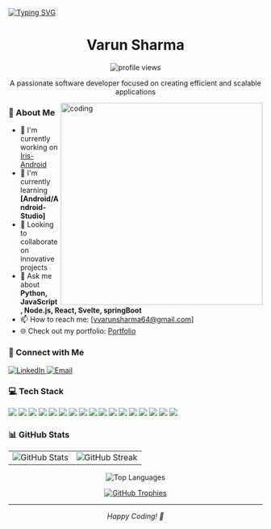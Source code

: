 [![Typing SVG](https://readme-typing-svg.herokuapp.com?multiline=true&width=500&lines=Software+Developer+%7C+Technology+Enthusiast++++++++++)](https://git.io/typing-svg)

<div align="center">
  <h1>Varun Sharma</h1>
  
  <p>
    <img src="https://komarev.com/ghpvc/?username=varunweb6&label=Profile%20views&color=0e75b6&style=flat" alt="profile views"/>
  </p>
</div>

<div align="center">
  <p>A passionate software developer focused on creating efficient and scalable applications</p>
</div>

<img align="right" width="400" src="https://raw.githubusercontent.com/abhisheknaiidu/abhisheknaiidu/master/code.gif" alt="coding"/>

### 🚀 About Me
- 🔭 I'm currently working on [Iris-Android](https://github.com/nerve-sparks/iris_android)  
- 🌱 I'm currently learning **[Android/Android-Studio]**  
- 👯 Looking to collaborate on innovative projects  
- 💬 Ask me about **Python, JavaScript, Node.js, React, Svelte, springBoot**  
- 📫 How to reach me: [vvarunsharma64@gmail.com]  
- 🌐 Check out my portfolio: [Portfolio](https://varunweb6.github.io/my-portfolio/)  

### 🤝 Connect with Me
<p align="left">
  <a href="https://www.linkedin.com/in/varun-sharma-155a17225/">
    <img src="https://img.shields.io/badge/LinkedIn-0A66C2?style=for-the-badge&logo=linkedin&logoColor=white" alt="LinkedIn"/>
  </a>
  <a href="mailto:[vvarunsharma64@gmail.com]">
    <img src="https://img.shields.io/badge/Email-D14836?style=for-the-badge&logo=gmail&logoColor=white" alt="Email"/>
  </a>
</p>

### 💻 Tech Stack
<div>
    <img src="https://img.shields.io/badge/Python-3776AB?style=for-the-badge&logo=python&logoColor=white"/>
    <img src="https://img.shields.io/badge/JavaScript-F7DF1E?style=for-the-badge&logo=javascript&logoColor=black"/>
    <img src="https://img.shields.io/badge/Node.js-339933?style=for-the-badge&logo=nodedotjs&logoColor=white"/>
    <img src="https://img.shields.io/badge/React-61DAFB?style=for-the-badge&logo=react&logoColor=black"/>
    <img src="https://img.shields.io/badge/Docker-2496ED?style=for-the-badge&logo=docker&logoColor=white"/>
    <img src="https://img.shields.io/badge/HTML5-E34F26?style=for-the-badge&logo=html5&logoColor=white"/>
    <img src="https://img.shields.io/badge/CSS3-1572B6?style=for-the-badge&logo=css3&logoColor=white"/>
    <img src="https://img.shields.io/badge/Git-F05032?style=for-the-badge&logo=git&logoColor=white"/>
    <img src="https://img.shields.io/badge/MongoDB-47A248?style=for-the-badge&logo=mongodb&logoColor=white"/>
    <img src="https://img.shields.io/badge/FastAPI-009688?style=for-the-badge&logo=fastapi&logoColor=white"/>
    <img src="https://img.shields.io/badge/SvelteKit-FF3E00?style=for-the-badge&logo=svelte&logoColor=white"/>
    <img src="https://img.shields.io/badge/Android-3DDC84?style=for-the-badge&logo=android&logoColor=white"/>
    <img src="https://img.shields.io/badge/Express.js-000000?style=for-the-badge&logo=express&logoColor=white"/>
    <img src="https://img.shields.io/badge/Firebase-FFCA28?style=for-the-badge&logo=firebase&logoColor=black"/>
    <img src="https://img.shields.io/badge/Tailwind_CSS-38B2AC?style=for-the-badge&logo=tailwind-css&logoColor=white"/>
    <img src="https://img.shields.io/badge/Redux-764ABC?style=for-the-badge&logo=redux&logoColor=white"/>
    <img src="https://img.shields.io/badge/Next.js-000000?style=for-the-badge&logo=nextdotjs&logoColor=white"/>
</div>


### 📊 GitHub Stats

<table>
  <tr>
    <td>
      <img src="https://github-readme-stats.vercel.app/api?username=varunweb6&theme=tokyonight&show_icons=true&include_all_commits=true&count_private=true" alt="GitHub Stats"/>
    </td>
    <td>
  <img src="[https://github-readme-streak-stats.herokuapp.com/?user=varunweb6&theme=tokyonight](https://github-readme-streak-stats.herokuapp.com/?user=varunweb6&theme=tokyonight)" alt="GitHub Streak"/>
  </td>

  </tr>
</table>

<div align="center">
  <img src="https://github-readme-stats-git-masterrstaa-rickstaa.vercel.app/api/top-langs/?username=varunweb6&layout=compact&theme=tokyonight" alt="Top Languages"/>
</div>


<p align="center">
  <a href="https://github.com/ryo-ma/github-profile-trophy">
    <img src="https://github-profile-trophy.vercel.app/?username=varunweb6&theme=algolia&column=4&margin-w=15&margin-h=15" alt="GitHub Trophies"/>
  </a>
</p>

---

<div align="center">
  <i>Happy Coding! 🚀</i>
</div>
